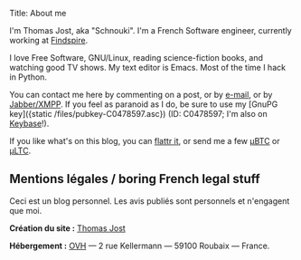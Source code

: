 Title: About me

I'm Thomas Jost, aka "Schnouki". I'm a French Software engineer, currently
working at [Findspire](http://www.findspire.com/).

I love Free Software, GNU/Linux, reading science-fiction books, and watching
good TV shows. My text editor is Emacs. Most of the time I hack in Python.

You can contact me here by commenting on a post, or by
[e-mail](mailto:%73%63%68%6E%6F%75%6B%69%2B%62%6C%6F%67%40%73%63%68%6E%6F%75%6B%69%2E%6E%65%74), or by
[Jabber/XMPP](xmpp:%73%63%68%6E%6F%75%6B%69%40%70%6F%75%65%74%2E%69%6D). If you feel as paranoid as I do, be sure to use
my [GnuPG key]({static /files/pubkey-C0478597.asc}) (ID: C0478597; I'm also on
[Keybase](https://keybase.io/schnouki)!).

If you like what's on this blog, you can [flattr it](//flattr.com/thing/32752/devschnouki), or send me a few
[μBTC](bitcoin:1NNji5k1aj8HnoZucYRN5GkfFw5v5atVJH) or [μLTC](litecoin:LXKARYw25RJEGuW7oqei4aJ169PqTsZLM3).


Mentions légales / boring French legal stuff
--------------------------------------------

Ceci est un blog personnel. Les avis publiés sont personnels et n'engagent que moi.

**Création du site :** [Thomas Jost](mailto:%73%63%68%6E%6F%75%6B%69%2B%62%6C%6F%67%40%73%63%68%6E%6F%75%6B%69%2E%6E%65%74)

**Hébergement :** [OVH](http://www.ovh.com/fr/support/) — 2 rue Kellermann — 59100 Roubaix — France.
